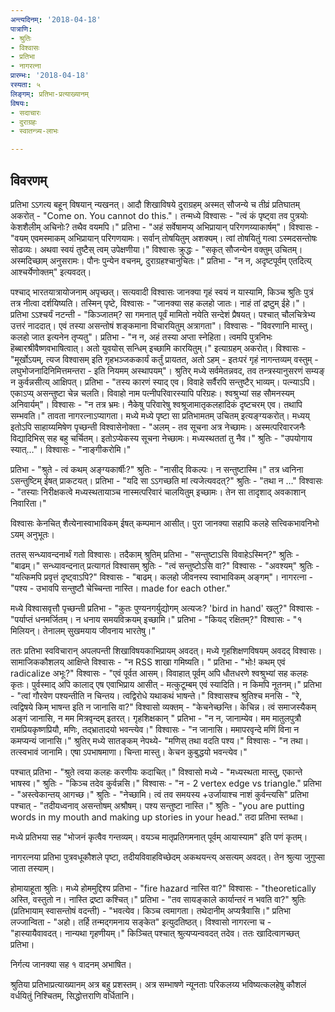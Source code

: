 ```yaml
---
अन्त्यदिनम्: '2018-04-18'
पात्राणि:
- श्रुतिः
- विश्वासः
- प्रतिभा
- नागरत्ना
प्रारम्भः: '2018-04-18'
रस्यता: ५
लिङ्गम्: प्रतिभा-प्रत्याख्यानम्
विषयः:
- सदाचारः
- दुराग्रहः
- स्वातन्त्र्य-लाभः

---
```


## विवरणम्
प्रतिभा ऽऽगत्य बहून् विषयान् न्यखनत्। आदौ शिखाविषये दुराग्रहम् अस्मत् सौजन्ये च तीव्रं प्रतिघातम् अकरोत् - "Come on. You cannot do this."। 
तन्मध्ये विश्वासः - "त्वं कं पृष्ट्वा तव पुत्रयोः केशशैलीम् अचिनोः? तथैव वयमपि।"
प्रतिभा - "अहं सर्वेषामप्य् अभिप्रायान् परिगणय्याकार्षम्"।
विश्वासः - "वयम् एवमस्माकम् अभिप्रायान् परिगणयामः। सर्वान् तोषयितुम् अशक्यम्। त्वां तोषयितुं गत्वा ऽस्मदसन्तोषः सोढव्यः। अथवा स्वयं तुष्टैस् त्वम् उपेक्षणीया।"
विश्वासः क्रुद्धः - "सकृत् सौजन्येन वक्तुम् उचितम्। अस्मदिच्छाम् अनुसरामः। पौनः पुन्येन वचनम्, दुराग्रहश्चानुचितः।"
प्रतिभा - "न न, अदृष्टपूर्वम् एतदित्य् आश्चर्येणोक्तम्" इत्यवदत्।

पश्चाद् भारतयात्रायोजनाम् अपृच्छत्। सत्यवादी विश्वासः जानक्या गृहं स्वयं न यास्यामि, किञ्च श्रुतिः पुत्रं तत्र नीत्वा दर्शयिष्यति। 
तस्मिन् पृष्टे, विश्वासः - "जानक्या सह कलहो जातः। नाहं तां द्रष्टुम् ईहे।"।
प्रतिभा ऽऽश्चर्यं नटन्ती - "किञ्जातम्? सा गमनात् पूर्वं मामितो नयेति सन्देशं प्रैषयत्। पश्चात् चौलचित्रेभ्य उत्तरं नाददात्। एवं तस्या असन्तोषं शङ्कमाना विचारयितुम् अत्रागता"।
विश्वासः - "विवरणानि मास्तु। कलहो जात इत्यनेन तृप्यतु"।
प्रतिभा - "न न, अहं तस्या अप्ता स्नेहिता। त्वमपि पुत्रनिभः हॆब्बारश्रीवैष्णवभाषित्वात्। अतो युवयोस् सन्धिम् इच्छामि कारयितुम्।" इत्याग्रहम् अकरोत्। 
विश्वासः - "मूर्खोऽयम्, त्यज विश्वासम् इति गृहभञ्जककार्यं कर्तुं प्रायतत, अतो ऽहम् - इतःपरं गृहं नागन्तव्यम् वस्तुम् - लघुभोजनादिनिमित्तमन्तरा - इति नियमम् अस्थापयम्"। श्रुतिर् मध्ये सर्वमेतन्नवद, तव तन्त्रस्यानुसरणं सम्यङ् न कुर्वन्नसीत्य् आक्षिपत्।
प्रतिभा  - "तस्य कारणं स्याद् एव। विवाहे सर्वैरपि सन्तुष्टैर् भाव्यम्। पत्न्याऽपि। एकाऽप्य् असन्तुष्टा चेन्न चलति। विवाहो नाम पत्नीपरिवारस्यापि परिग्रहः। श्वश्रुभ्यां सह सौमनस्यम् अनिवार्यम्"।
विश्वासः - "न तत्र भ्रमः। नैकेषु परिवारेषु श्वश्रूजामातृकलहादिकं दृष्टचरम् एव। तथापि सम्भवति।"
 तावता नागरत्नाऽप्यागता। मध्ये मध्ये पृष्टा सा प्रतिभामतम् उचितम् इत्यङ्ग्यकरोत्।
मध्यय् इतोऽपि साहाय्यमिषेण पृच्छन्ती विश्वासेनोक्ता - "अलम् - तव सूचना अत्र नेच्छामः। अस्मत्परिवारजनैः विद्यादिभिस् सह बहु चर्चितम्। इतोऽप्येकस्य सूचना नेच्छामः। मध्यस्थततां तु नैव।" 
श्रुतिः - "उपयोगाय स्यात्…"। 
विश्वासः - "नाङ्गीकरोमि।"

प्रतिभा - "श्रुते - त्वं कथम् अङ्ग्यकार्षीः?"
श्रुतिः - "नासीद् विकल्पः। न सन्तुष्टास्मि।" तत्र ध्वनिना ऽसन्तुष्टिम् ईषत् प्राकटयत्।
प्रतिभा - "यदि सा ऽऽगच्छति मां त्यजेत्यवदत्?"
श्रुतिः - "तथा न …"
विश्वासः -  "तस्याः निरीक्षकत्वे मध्यस्थतायाञ्च नास्मत्परिवारं चालयितुम् इच्छामः। तेन सा तादृशाद् अवकाशान् निवारिता।"

विश्वासः केनचित् शैत्येनास्वाभाविकम् ईषत् कम्पमान आसीत्। पुरा जानक्या सहापि कलहे सत्त्विकभावनिभो ऽयम् अनुभूतः।

ततस् सन्ध्यावन्दनार्थं गतो विश्वासः।
तदैकाम् श्रुतिम् प्रतिभा - "सन्तुष्टाऽसि विवाहेऽस्मिन्?"
श्रुतिः - "बाढम्।"
सन्ध्यावन्दनात् प्रत्यागतं विश्वासम् श्रुतिः - "त्वं सन्तुष्टोऽसि वा?"
विश्वासः - "अवश्यम्"
श्रुतिः - "यत्किमपि प्रवृत्तं दृष्ट्वाऽपि?"
विश्वासः - "बाढम्। कलहो जीवनस्य स्वाभाविकम् अङ्गम्"।
नागरत्ना - "पश्य - उभावपि सन्तुष्टौ चेच्चिन्ता नास्ति। made for each other."

मध्ये विश्वासवृत्तौ पृच्छन्ती प्रतिभा - "कुतः पुण्यनगर्युद्योगम् अत्यजः? 'bird in hand' खलु?"
विश्वासः - "पर्याप्तं धनमर्जितम्। न धनाय समयविक्रयम् इच्छामि।"
प्रतिभा - "कियद् रक्षितम्?"
विश्वासः - "१ मिलियन्। तेनालम् सुखमयाय जीवनाय भारतेषु।"

ततः प्रतिभा स्वविचारान् अपलपन्ती शिखाविषयकाभिप्रायम् अवदत्। मध्ये गृहशिक्षणविषयम् अवदद् विश्वासः। सामाजिककौशलय् आक्षिप्ते विश्वासः - "न RSS शाखा गमिष्यति। "
प्रतिभा - "भोः! कथम् एवं radicalize अभूः?"
विश्वासः - "एवं पूर्वत आसम्। विवाहात् पूर्वम् अपि धौतधरणे श्वश्रुभ्यां सह कलहः कृतः। पुर्वस्माद् अपि कालाद् एष एवाभिप्राय आसीत् - मत्कुटूम्बम् एवं स्यादिति। न किमपि नूतनम्।"
प्रतिभा - "त्वां गौरवेण पश्यन्तीति न चिन्तय। त्वद्विरोधे यथाकथं भाषन्ते।" विश्वासश्च श्रुतिश्च मनसि - "रे, त्वद्विषये किम् भाषन्त इति न जानासि वा?" 
विश्वासो व्यक्तम् - "केचनेच्छन्ति। केचिन्न। त्वं समाजस्यैकम् अङ्गं जानासि, न मम  मित्रवृन्दम् इतरत्। गृहशिक्षकान् "
प्रतिभा - "न न, जानाम्येव। मम मातुलपुत्रौ रामप्रियकृष्णप्रियौ, मणिः, तद्भ्रातादयो भवन्त्येव।"
विश्वासः - "न जानासि। ममापरवृन्दे मणिं विना न कमप्यन्यं जानासि।" 
श्रुतिर् मध्ये सातङ्कम् नेपथ्ये- "मणिस् तथा वदति पश्य।"
विश्वासः - "न तथा। तत्स्वभावं जानामि। एषा ऽपभाषमाणा। चिन्ता मास्तु। केचन कुबुद्धयो भवन्त्येव।"

पश्चात् प्रतिभा - "श्रुते त्वया कलहः करणीयः कदाचित्।"
विश्वासो मध्ये - "मध्यस्थता मास्तु, एकान्ते भाषस्व।"
श्रुतिः - "किञ्च तदेव कुर्वन्नसि।"
विश्वासः - "न - 2 vertex edge vs triangle."
प्रतिभा - "अस्त्वेकान्तय् आगच्छ।"
श्रुतिः - "नेच्छामि। त्वं तव समयस्य +‌उर्जायाश्च नाशं कुर्वन्त्यसि"
प्रतिभा पश्चात् - "तदीयध्वनाव् असन्तोषम् अश्रौषम्। पश्य सन्तुष्टा नास्ति।"
श्रुतिः - "you are putting words in my mouth and making up stories in your head."
तदा प्रतिभा स्तब्धा।

मध्ये प्रतिभया सह "भोजनं कृत्वैव गन्तव्यम्। वयञ्च मातृप्रतिगमनात् पूर्वम् आयास्याम" इति पणं कृतम्।

नागरत्नया प्रतिभा पुत्रवधूकौशले पृष्टा, तदीयविवाहविच्छेदम् अकथयन्त्य् असत्यम् अवदत्। तेन श्रुत्या जुगुप्सा जाता तस्याम्।

होमायाहूता श्रुतिः। 
मध्ये होममुद्दिश्य प्रतिभा - "fire hazard नास्ति वा?" 
विश्वासः - "theoretically अस्ति, वस्तुतो न। नास्ति द्रष्टा कश्चित्।"
प्रतिभा - "तव सायङ्काले कार्यान्तरं न भवति वा?"
श्रुतिः (प्रतिभायाम् स्वासन्तोषं वदन्ती) - "भवत्येव। किञ्च त्वमागता। तथेदानीम् अप्यत्रैवासि।"
प्रतिभा लज्जान्विता - "अहो। तर्हि तन्मद्गमनाय सङ्केत" इत्युदतिष्ठत्।
विश्वासो नागरत्ना च - "हास्यायैवावदत्। नान्यथा गृहणीयम्।"
किञ्चित् पश्चात् श्रुत्यप्यन्ववदत् तदेव।
ततः खादित्वागच्छत् प्रतिभा।

निर्गत्य जानक्या सह १ वादनम् अभाषित।

श्रुतिया प्रतिभाप्रत्याख्यानम् अत्र बहु प्रशस्तम्। अत्र सम्भाषणे न्यूनताः परिकलय्य भविष्यत्कलहेषु कौशलं वर्धयितुं निश्चितम्, सिद्धोत्तराणि वर्धितानि।


